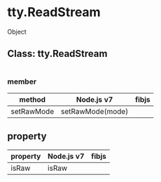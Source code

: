# tty.ReadStream

Object

## Class: tty.ReadStream

```js
```

### member

|   method  |    Node.js v7    |   fibjs   |
|-----------|------------------|-----------|
|setRawMode | setRawMode(mode) |           |

## property

| property | Node.js v7 |   fibjs  |
|----------|------------|----------|
|isRaw     | isRaw      |          |
